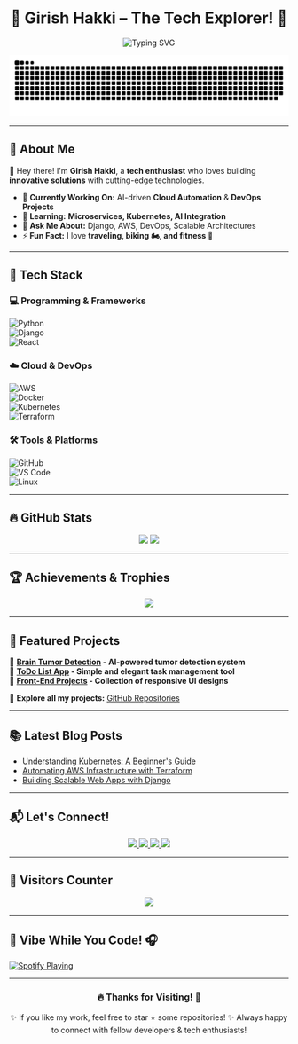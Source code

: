 
<h1 align="center">🚀 Girish Hakki – The Tech Explorer! 🚀</h1>  

<p align="center">
  <img src="https://readme-typing-svg.demolab.com?font=Fira+Code&pause=1000&color=F70000&width=435&lines=Full+Stack+Developer;DevOps+Enthusiast;Cloud+Architect;Python+%7C+Django+%7C+AWS+%7C+Kubernetes+%7C+Terraform" alt="Typing SVG" />
</p>

<div align="center">
  <img src="https://raw.githubusercontent.com/Platane/snk/output/github-contribution-grid-snake.svg" alt="GitHub Contribution Snake Animation">
</div>  

---

## 🌟 About Me  

👋 Hey there! I'm **Girish Hakki**, a **tech enthusiast** who loves building **innovative solutions** with cutting-edge technologies.  

- 🔭 **Currently Working On:** AI-driven **Cloud Automation** & **DevOps Projects**  
- 🌱 **Learning:** **Microservices, Kubernetes, AI Integration**  
- 💬 **Ask Me About:** Django, AWS, DevOps, Scalable Architectures  
- ⚡ **Fun Fact:** I love **traveling, biking 🏍️, and fitness 💪**  

---

## 🚀 Tech Stack  

### 💻 Programming & Frameworks  
![Python](https://img.shields.io/badge/-Python-3776AB?style=for-the-badge&logo=python&logoColor=white)  
![Django](https://img.shields.io/badge/-Django-092E20?style=for-the-badge&logo=django&logoColor=white)  
![React](https://img.shields.io/badge/-React-61DAFB?style=for-the-badge&logo=react&logoColor=black)  

### ☁️ Cloud & DevOps  
![AWS](https://img.shields.io/badge/-AWS-232F3E?style=for-the-badge&logo=amazon-aws&logoColor=white)  
![Docker](https://img.shields.io/badge/-Docker-2496ED?style=for-the-badge&logo=docker&logoColor=white)  
![Kubernetes](https://img.shields.io/badge/-Kubernetes-326CE5?style=for-the-badge&logo=kubernetes&logoColor=white)  
![Terraform](https://img.shields.io/badge/-Terraform-623CE4?style=for-the-badge&logo=terraform&logoColor=white)  

### 🛠️ Tools & Platforms  
![GitHub](https://img.shields.io/badge/-GitHub-181717?style=for-the-badge&logo=github&logoColor=white)  
![VS Code](https://img.shields.io/badge/-VS%20Code-007ACC?style=for-the-badge&logo=visual-studio-code&logoColor=white)  
![Linux](https://img.shields.io/badge/-Linux-FCC624?style=for-the-badge&logo=linux&logoColor=black)  

---

## 🔥 GitHub Stats  

<p align="center">
  <img width="48%" src="https://github-readme-stats.vercel.app/api?username=GirishHakki&show_icons=true&theme=radical" />
  <img width="48%" src="https://github-readme-streak-stats.herokuapp.com/?user=GirishHakki&theme=radical" />
</p>

---

## 🏆 Achievements & Trophies  

<p align="center">
  <img src="https://github-profile-trophy.vercel.app/?username=GirishHakki&theme=darkhub&no-frame=true&margin-w=15&margin-h=15" />
</p>

---

## 📌 Featured Projects  

🔹 **[Brain Tumor Detection](https://github.com/GirishHakki/Brain-tumor-Detection) - AI-powered tumor detection system**  
🔹 **[ToDo List App](https://github.com/GirishHakki/ToDo-List) - Simple and elegant task management tool**  
🔹 **[Front-End Projects](https://github.com/GirishHakki/Front-End-Project) - Collection of responsive UI designs**  

🔗 **Explore all my projects:** [GitHub Repositories](https://github.com/GirishHakki?tab=repositories)  

---

## 📚 Latest Blog Posts  

<!-- BLOG-POST-LIST:START -->
- [Understanding Kubernetes: A Beginner's Guide](https://yourblog.com/kubernetes-beginners-guide)  
- [Automating AWS Infrastructure with Terraform](https://yourblog.com/aws-terraform-automation)  
- [Building Scalable Web Apps with Django](https://yourblog.com/scalable-django-apps)  
<!-- BLOG-POST-LIST:END -->

---

## 📬 Let's Connect!  

<p align="center">
  <a href="https://www.linkedin.com/in/girish-hakki/">
    <img src="https://img.shields.io/badge/-LinkedIn-0077B5?style=for-the-badge&logo=linkedin&logoColor=white" />
  </a>
  <a href="https://www.instagram.com/girish_hakki/">
    <img src="https://img.shields.io/badge/-Instagram-E4405F?style=for-the-badge&logo=instagram&logoColor=white" />
  </a>
  <a href="https://www.facebook.com/girish.hakki">
    <img src="https://img.shields.io/badge/-Facebook-1877F2?style=for-the-badge&logo=facebook&logoColor=white" />
  </a>
  <a href="mailto:girish.hakki.kuk@gmail.com">
    <img src="https://img.shields.io/badge/-Email-D14836?style=for-the-badge&logo=gmail&logoColor=white" />
  </a>
</p>

---

## 👀 Visitors Counter  

<p align="center">
  <img src="https://komarev.com/ghpvc/?username=GirishHakki&color=blue&style=for-the-badge">
</p>

---

## 🎵 Vibe While You Code! 🎧  

[![Spotify Playing](https://spotify-github-profile.vercel.app/api/view?uid=your_spotify_id&cover_image=true&theme=default)](https://open.spotify.com/user/your_spotify_id)  

---

<h3 align="center">🔥 Thanks for Visiting! 🚀</h3>  

<p align="center">
✨ If you like my work, feel free to star ⭐ some repositories!  
✨ Always happy to connect with fellow developers & tech enthusiasts!  
</p>


